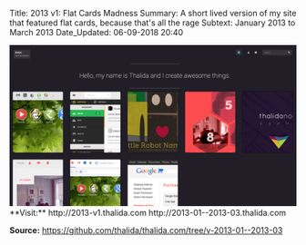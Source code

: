 Title:          2013 v1: Flat Cards Madness
Summary:        A short lived version of my site that featured flat cards, because that's all the rage
Subtext:        January 2013 to March 2013
Date_Updated:   06-09-2018 20:40

<img alt="Screenshot of thalida.com: flat cards in 2013" src="/static/images/posts/meta-history/2013-01--2013-03/screenshot.png" class="img--block">
**Visit:**
http://2013-v1.thalida.com
http://2013-01--2013-03.thalida.com

**Source:**
https://github.com/thalida/thalida.com/tree/v-2013-01--2013-03
